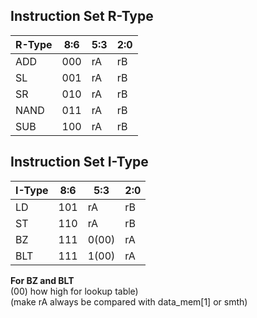 ## Instruction Set R-Type
| R-Type        | 8:6         | 5:3         |2:0 | 
| ----------- | ----------- | ----------- | ----------- |
| ADD        | 000      | rA         | rB         |
| SL        | 001      | rA         | rB         |
| SR        | 010      | rA         | rB         |
| NAND       | 011      | rA         | rB         |
| SUB        | 100      | rA         | rB         |

## Instruction Set I-Type
| I-Type        | 8:6         | 5:3         |2:0 | 
| ----------- | ----------- | ----------- | ----------- |
| LD        | 101      | rA         | rB         |
| ST        | 110      | rA         | rB        |
| BZ        | 111      | 0(00)         | rA         |  
| BLT        | 111      | 1(00)         | rA         |  


 **For BZ and BLT**  
(00) how high for lookup table)   
(make rA always be compared with data_mem[1] or smth)
